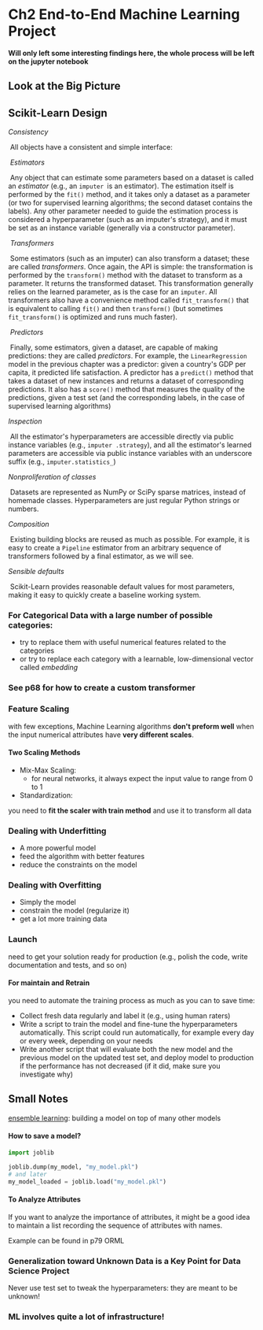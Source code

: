 # Ch2 End-to-End Machine Learning Project

**Will only left some interesting findings here, the whole process will be left on the jupyter notebook**

## Look at the Big Picture



## Scikit-Learn Design

*Consistency*

​	All objects have a consistent and simple interface:



​	*Estimators*

​		Any object that can estimate some parameters based on a dataset is called an *estimator* (e.g., an `imputer `is an estimator). The estimation itself is performed by the `fit()` method, and it takes only a dataset as a parameter (or two for supervised learning algorithms; the second dataset contains the labels). Any other parameter needed to guide the estimation process is considered a hyperparameter (such as an imputer's strategy), and it must be set as an instance variable (generally via a constructor parameter).

​	*Transformers*

​		Some estimators (such as an imputer) can also transform a dataset; these are called *transformers*. Once again, the API is simple: the transformation is performed by the `transform()` method with the dataset to transform as a parameter. It returns the transformed dataset. This transformation generally relies on the learned parameter, as is the case for an `imputer`. All transformers also have a convenience method called `fit_transform()` that is equivalent to calling `fit()` and then `transform()` (but sometimes `fit_transform()` is optimized and runs much faster).

​	*Predictors*

​		Finally, some estimators, given a dataset, are capable of making predictions: they are called *predictors*. For example, the `LinearRegression` model in the previous chapter was a predictor: given a country's GDP per capita, it predicted life satisfaction. A predictor has a `predict()` method that takes a dataset of new instances and returns a dataset of corresponding predictions. It also has a `score()` method that measures the quality of the predictions, given a test set (and the corresponding labels, in the case of supervised learning algorithms)



*Inspection*

​	All the estimator's hyperparameters are accessible directly via public instance variables (e.g., `imputer .strategy`), and all the estimator's learned parameters are accessible via public instance variables with an underscore  suffix (e.g., `imputer.statistics_`)

*Nonproliferation of classes*

​	Datasets are represented as NumPy or SciPy sparse matrices, instead of homemade classes. Hyperparameters are just regular Python strings or numbers.

*Composition*

​	Existing building blocks are reused as much as possible. For example, it is easy to create a `Pipeline` estimator from an arbitrary sequence of transformers followed by a final estimator, as we will see.

*Sensible defaults*

​	Scikit-Learn provides reasonable default values for most parameters, making it easy to quickly create a baseline working system.



### For Categorical Data with a large number of possible categories:

- try to replace them with useful numerical features related to the categories
- or try to replace each category with a learnable, low-dimensional vector called *embedding*



### See p68 for how to create a custom transformer



### Feature Scaling

with few exceptions, Machine Learning algorithms **don't preform well** when the input numerical attributes have **very different scales**.

#### Two Scaling Methods

- Mix-Max Scaling:
  - for neural networks, it always expect the input value to range from 0 to 1
- Standardization:

you need to **fit the scaler with train method** and use it to transform all data



### Dealing with Underfitting

- A more powerful model
- feed the algorithm with better features
- reduce the constraints on the model



### Dealing with Overfitting

- Simply the model
- constrain the model (regularize it)
- get a lot more training data



### Launch

need to get your solution ready for production (e.g., polish the code, write documentation and tests, and so on)

#### For maintain and Retrain

you need to automate the training process as much as you can to save time:

- Collect fresh data regularly and label it (e.g., using human raters)
- Write a script to train the model and fine-tune the hyperparameters automatically. This script could run automatically, for example every day or every week, depending on your needs
- Write another script that will evaluate both the new model and the previous model on the updated test set, and deploy model to production if the performance has not decreased (if it did, make sure you investigate why)



## Small Notes

<u>ensemble learning</u>: building a model on top of many other models

#### How to save a model?

```python
import joblib

joblib.dump(my_model, "my_model.pkl")
# and later
my_model_loaded = joblib.load("my_model.pkl")
```



#### To Analyze Attributes

If you want to analyze the importance of attributes, it might be a good idea to maintain a list recording the sequence of attributes with names. 

Example can be found in p79 ORML



### Generalization toward Unknown Data is a Key Point for Data Science Project

Never use test set to tweak the hyperparameters: they are meant to be unknown!



### ML involves quite a lot of infrastructure!
